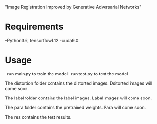 "Image Registration Improved by Generative Adversarial Networks" 

# Requirements
-Python3.6, tensorflow1.12
-cuda9.0

# Usage
-run main.py to train the model
-run test.py to test the model

The distortion folder contains the distorted images. Dsitorted images will come soon. 

The label folder contains the label images. Label images will come soon.

The para folder contains the pretrained weights. Para will come soon.

The res contains the test results.

